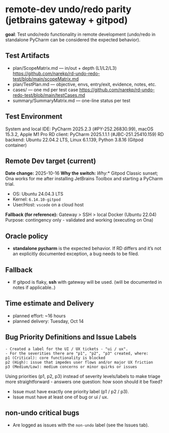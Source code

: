 # remote‑dev undo/redo parity (jetbrains gateway + gitpod)

**goal**: Test undo/redo functionality in remote development (undo/redo in standalone PyCharm can be considered the expected behavior).

## Test Artifacts
- plan/ScopeMatrix.md — in/out + depth (L1/L2/L3) https://github.com/narekp/rd-undo-redo-test/blob/main/scopeMatrix.md
- plan/TestPlan.md — objective, envs, entry/exit, evidence, notes, etc. 
- cases/ — one md per test case https://github.com/narekp/rd-undo-redo-test/blob/main/testCases.md
- summary/SummaryMatrix.md — one-line status per test

## Test Environment
System and local IDE: PyCharm 2025.2.3 (#PY-252.26830.99), macOS 15.3.2, Apple M1 Pro
RD client: PyCharm 2025.1.1.1 (#JBC-251.25410.159)
RD backend: Ubuntu 22.04.2 LTS, Linux 6.1.139, Python 3.8.16 (Gitpod container)

## Remote Dev target (current)
**Date change:** 2025-10-16
**Why the switch:** *Why:** Gitpod Classic sunset; Ona works for me after installing JetBrains Toolbox and starting a PyCharm trial.
- OS: Ubuntu 24.04.3 LTS
- Kernel: `6.14.10-gitpod`
- User/Host: `vscode` on a cloud host

**Fallback (for reference):** Gateway > SSH > local Docker (Ubuntu 22.04)  
Purpose: contingency only - validated and working (executing on Ona)

## Oracle policy
- **standalone pycharm** is the expected behavior. If RD differs and it’s not an explicitly documented exception, a bug needs to be filed.

## Fallback
- If gitpod is flaky, **ssh** with gateway will be used. (will be documented in notes if applicable..)

## Time estimate and Delivery
- planned effort: ~16 hours
- planned delivery: Tuesday, Oct 14

## Bug Priority Definitions and Issue Labels
    - Created a label for the UI / UX tickets - "ui / ux".
    - For the severities there are "p1", "p2", "p3" created, where:
    p1 (Critical): core functionality is blocked
    p2 (High): issue that impedes user flows and/or major UX friction
    p3 (Medium/Low): medium concerns or minor quirks or issues

Using priorities (p1, p2, p3) instead of severity levels/labels to make triage more straightforward - answers one question: how soon should it be fixed?
- Issue must have exactly one priority label (p1 / p2 / p3).
- Issue must have at least one of bug or ui / ux.
## non-undo critical bugs
- Are logged as issues with the `non-undo` label (see the Issues tab).

